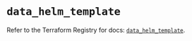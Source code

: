 # `data_helm_template`

Refer to the Terraform Registry for docs: [`data_helm_template`](https://registry.terraform.io/providers/hashicorp/helm/2.15.0/docs/data-sources/template).

